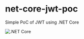 # net-core-jwt-poc
Simple PoC of JWT using .NET Core

![.NET Core](https://github.com/masterwok/net-core-jwt-poc/workflows/.NET%20Core/badge.svg)
